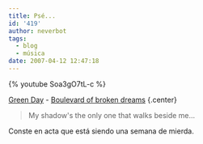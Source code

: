 ```yaml
---
title: Psé...
id: '419'
author: neverbot
tags:
  - blog
  - música
date: 2007-04-12 12:47:18
---
```


{% youtube Soa3gO7tL-c %}

[Green Day](http://www.greenday.com/) - [Boulevard of broken dreams](http://www.mystrands.com/track/3385576/ref/12) {.center}

> My shadow's the only one that walks beside me...

Conste en acta que está siendo una semana de mierda.